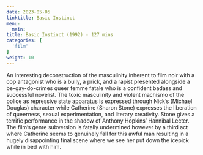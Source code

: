 ```yaml
---
date: 2023-05-05
linktitle: Basic Instinct
menu:
  main:
title: Basic Instinct (1992) - 127 mins
categories: [
  'film'
]
weight: 10
---
```


An interesting deconstruction of the masculinity inherent to film noir with a cop antagonist who is a bully, a prick, and a rapist presented alongside a be-gay-do-crimes queer femme fatale who is a confident badass and successful novelist. The toxic masculinity and violent machismo of the police as repressive state apparatus is expressed through Nick’s (Michael Douglas) character while Catherine (Sharon Stone) expresses the liberation of queerness, sexual experimentation, and literary creativity. Stone gives a terrific performance in the shadow of Anthony Hopkins’ Hannibal Lecter. The film’s genre subversion is fatally undermined however by a third act where Catherine seems to genuinely fall for this awful man resulting in a hugely disappointing final scene where we see her put down the icepick while in bed with him. 

